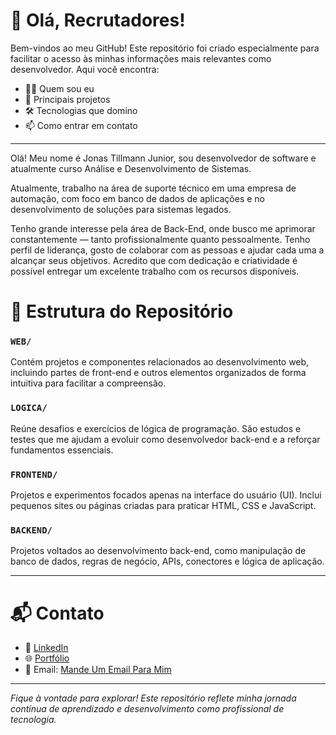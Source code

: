 # 👋 Olá, Recrutadores!

Bem-vindos ao meu GitHub! Este repositório foi criado especialmente para facilitar o acesso às minhas informações mais relevantes como desenvolvedor. Aqui você encontra:

- 👨‍💻 Quem sou eu
- 🚀 Principais projetos
- 🛠️ Tecnologias que domino
- 📫 Como entrar em contato
---

Olá! Meu nome é Jonas Tillmann Junior, sou desenvolvedor de software e atualmente curso Análise e Desenvolvimento de Sistemas.

Atualmente, trabalho na área de suporte técnico em uma empresa de automação, com foco em banco de dados de aplicações e no desenvolvimento de soluções para sistemas legados.

Tenho grande interesse pela área de Back-End, onde busco me aprimorar constantemente — tanto profissionalmente quanto pessoalmente. Tenho perfil de liderança, gosto de colaborar com as pessoas e ajudar cada uma a alcançar seus objetivos. Acredito que com dedicação e criatividade é possível entregar um excelente trabalho com os recursos disponíveis.

# 📂 Estrutura do Repositório

### `WEB/`
Contém projetos e componentes relacionados ao desenvolvimento web, incluindo partes de front-end e outros elementos organizados de forma intuitiva para facilitar a compreensão.

### `LOGICA/`
Reúne desafios e exercícios de lógica de programação. São estudos e testes que me ajudam a evoluir como desenvolvedor back-end e a reforçar fundamentos essenciais.

### `FRONTEND/`
Projetos e experimentos focados apenas na interface do usuário (UI). Inclui pequenos sites ou páginas criadas para praticar HTML, CSS e JavaScript.

### `BACKEND/`
Projetos voltados ao desenvolvimento back-end, como manipulação de banco de dados, regras de negócio, APIs, conectores e lógica de aplicação.

---

# 📬 Contato

- 💼 [LinkedIn](http://www.linkedin.com/in/jonas-tillmann-junior-873416333)  
- 🌐 [Portfólio]([https://seu-portfolio.com](https://jonastillmann-j.github.io/Portfolio_JonasTillmannJ/))  
- 📧 Email: [Mande Um Email Para Mim](mailto:jonastillmann19@gmail.com)

---

_Fique à vontade para explorar! Este repositório reflete minha jornada contínua de aprendizado e desenvolvimento como profissional de tecnologia._
